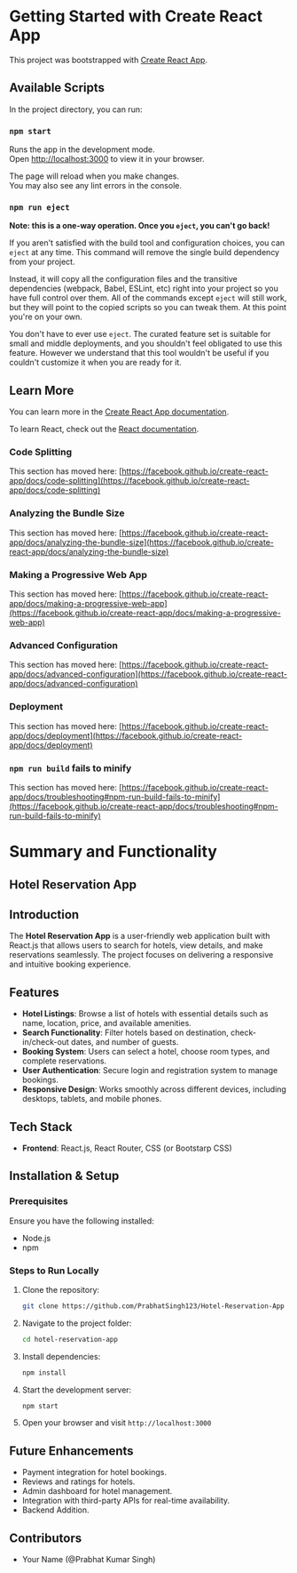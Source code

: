 # Getting Started with Create React App

This project was bootstrapped with [Create React App](https://github.com/facebook/create-react-app).

## Available Scripts

In the project directory, you can run:

### `npm start`

Runs the app in the development mode.\
Open [http://localhost:3000](http://localhost:3000) to view it in your browser.

The page will reload when you make changes.\
You may also see any lint errors in the console.


### `npm run eject`

**Note: this is a one-way operation. Once you `eject`, you can't go back!**

If you aren't satisfied with the build tool and configuration choices, you can `eject` at any time. This command will remove the single build dependency from your project.

Instead, it will copy all the configuration files and the transitive dependencies (webpack, Babel, ESLint, etc) right into your project so you have full control over them. All of the commands except `eject` will still work, but they will point to the copied scripts so you can tweak them. At this point you're on your own.

You don't have to ever use `eject`. The curated feature set is suitable for small and middle deployments, and you shouldn't feel obligated to use this feature. However we understand that this tool wouldn't be useful if you couldn't customize it when you are ready for it.

## Learn More

You can learn more in the [Create React App documentation](https://facebook.github.io/create-react-app/docs/getting-started).

To learn React, check out the [React documentation](https://reactjs.org/).

### Code Splitting

This section has moved here: [https://facebook.github.io/create-react-app/docs/code-splitting](https://facebook.github.io/create-react-app/docs/code-splitting)

### Analyzing the Bundle Size

This section has moved here: [https://facebook.github.io/create-react-app/docs/analyzing-the-bundle-size](https://facebook.github.io/create-react-app/docs/analyzing-the-bundle-size)

### Making a Progressive Web App

This section has moved here: [https://facebook.github.io/create-react-app/docs/making-a-progressive-web-app](https://facebook.github.io/create-react-app/docs/making-a-progressive-web-app)

### Advanced Configuration

This section has moved here: [https://facebook.github.io/create-react-app/docs/advanced-configuration](https://facebook.github.io/create-react-app/docs/advanced-configuration)

### Deployment

This section has moved here: [https://facebook.github.io/create-react-app/docs/deployment](https://facebook.github.io/create-react-app/docs/deployment)

### `npm run build` fails to minify

This section has moved here: [https://facebook.github.io/create-react-app/docs/troubleshooting#npm-run-build-fails-to-minify](https://facebook.github.io/create-react-app/docs/troubleshooting#npm-run-build-fails-to-minify)




# Summary and Functionality

## Hotel Reservation App

## Introduction
The **Hotel Reservation App** is a user-friendly web application built with React.js that allows users to search for hotels, view details, and make reservations seamlessly. The project focuses on delivering a responsive and intuitive booking experience.

## Features
- **Hotel Listings**: Browse a list of hotels with essential details such as name, location, price, and available amenities.
- **Search Functionality**: Filter hotels based on destination, check-in/check-out dates, and number of guests.
- **Booking System**: Users can select a hotel, choose room types, and complete reservations.
- **User Authentication**: Secure login and registration system to manage bookings.
- **Responsive Design**: Works smoothly across different devices, including desktops, tablets, and mobile phones.

## Tech Stack
- **Frontend**: React.js, React Router, CSS (or Bootstarp CSS)

## Installation & Setup
### Prerequisites
Ensure you have the following installed:
- Node.js
- npm 

### Steps to Run Locally
1. Clone the repository:
   ```bash
   git clone https://github.com/PrabhatSingh123/Hotel-Reservation-App
   ```
2. Navigate to the project folder:
   ```bash
   cd hotel-reservation-app
   ```
3. Install dependencies:
   ```bash
   npm install
   ```
4. Start the development server:
   ```bash
   npm start
   ```
5. Open your browser and visit `http://localhost:3000`

## Future Enhancements
- Payment integration for hotel bookings.
- Reviews and ratings for hotels.
- Admin dashboard for hotel management.
- Integration with third-party APIs for real-time availability.
- Backend Addition.

## Contributors
- Your Name (@Prabhat Kumar Singh)


